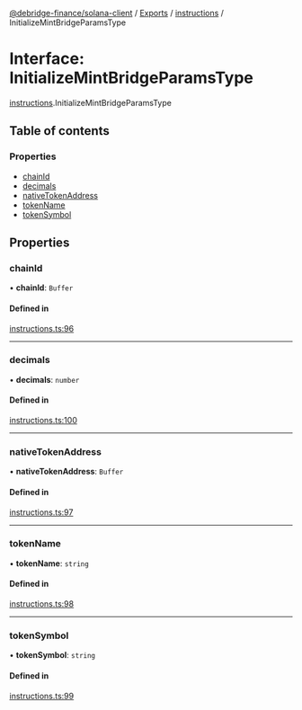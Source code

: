 [@debridge-finance/solana-client](../README.md) / [Exports](../modules.md) / [instructions](../modules/instructions.md) / InitializeMintBridgeParamsType

# Interface: InitializeMintBridgeParamsType

[instructions](../modules/instructions.md).InitializeMintBridgeParamsType

## Table of contents

### Properties

- [chainId](instructions.InitializeMintBridgeParamsType.md#chainid)
- [decimals](instructions.InitializeMintBridgeParamsType.md#decimals)
- [nativeTokenAddress](instructions.InitializeMintBridgeParamsType.md#nativetokenaddress)
- [tokenName](instructions.InitializeMintBridgeParamsType.md#tokenname)
- [tokenSymbol](instructions.InitializeMintBridgeParamsType.md#tokensymbol)

## Properties

### chainId

• **chainId**: `Buffer`

#### Defined in

[instructions.ts:96](https://github.com/debridge-finance/solana-contracts-client/blob/1b61583/src/instructions.ts#L96)

___

### decimals

• **decimals**: `number`

#### Defined in

[instructions.ts:100](https://github.com/debridge-finance/solana-contracts-client/blob/1b61583/src/instructions.ts#L100)

___

### nativeTokenAddress

• **nativeTokenAddress**: `Buffer`

#### Defined in

[instructions.ts:97](https://github.com/debridge-finance/solana-contracts-client/blob/1b61583/src/instructions.ts#L97)

___

### tokenName

• **tokenName**: `string`

#### Defined in

[instructions.ts:98](https://github.com/debridge-finance/solana-contracts-client/blob/1b61583/src/instructions.ts#L98)

___

### tokenSymbol

• **tokenSymbol**: `string`

#### Defined in

[instructions.ts:99](https://github.com/debridge-finance/solana-contracts-client/blob/1b61583/src/instructions.ts#L99)
